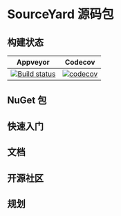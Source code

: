 # SourceYard 源码包

## 构建状态

<!-- Build status & Community status -->
Appveyor|Codecov
:-:|:-:
[![Build status][1i]][1l]|[![codecov][2i]][2l]

[1i]: https://ci.appveyor.com/api/projects/status/kxn9iakcittmvrcj?svg=true
[1l]: https://ci.appveyor.com/project/xinyuehtx/sourceyard
[2i]: https://codecov.io/gh/dotnet-campus/SourceYard/branch/master/graph/badge.svg
[2l]: https://codecov.io/gh/dotnet-campus/SourceYard

## NuGet 包

## 快速入门

## 文档

## 开源社区

## 规划
